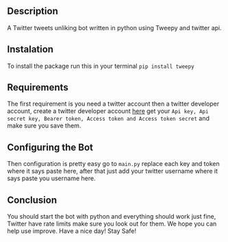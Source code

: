 ## Description

A Twitter tweets unliking bot written in python using Tweepy and twitter api.

## Instalation
To install the package run this in your terminal
`pip install tweepy`

## Requirements
The first requirement is you need a twitter account then a twitter developer account, create a twitter developer account [here](https://developer.twitter.com/)
 get your ` Api key, Api secret key, Bearer token, Access token and Access token secret ` and make sure you save them.

## Configuring the Bot
Then configuration is pretty easy go to `main.py` replace each key and token where it says paste here, after that just add your twitter username where it says paste you username here.

## Conclusion
You should start the bot with python and everything should work just fine, Twitter have rate limits make sure you look out for them. We hope you can help use improve. Have a nice day! Stay Safe!
